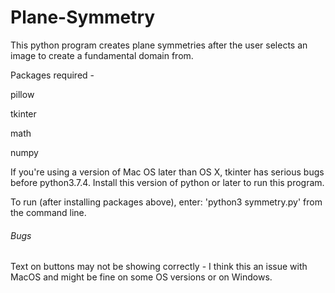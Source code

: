 # Plane-Symmetry
This python program creates plane symmetries after the user selects an image to create a fundamental domain from.

Packages required -

pillow

tkinter

math

numpy

If you're using a version of Mac OS later than OS X, tkinter has serious bugs before python3.7.4. Install this version of python or later to run this program.

To run (after installing packages above), enter:
    'python3 symmetry.py'
from the command line.


###### Bugs

Text on buttons may not be showing correctly - I think this an issue with MacOS and might be fine on some OS versions or on Windows.
